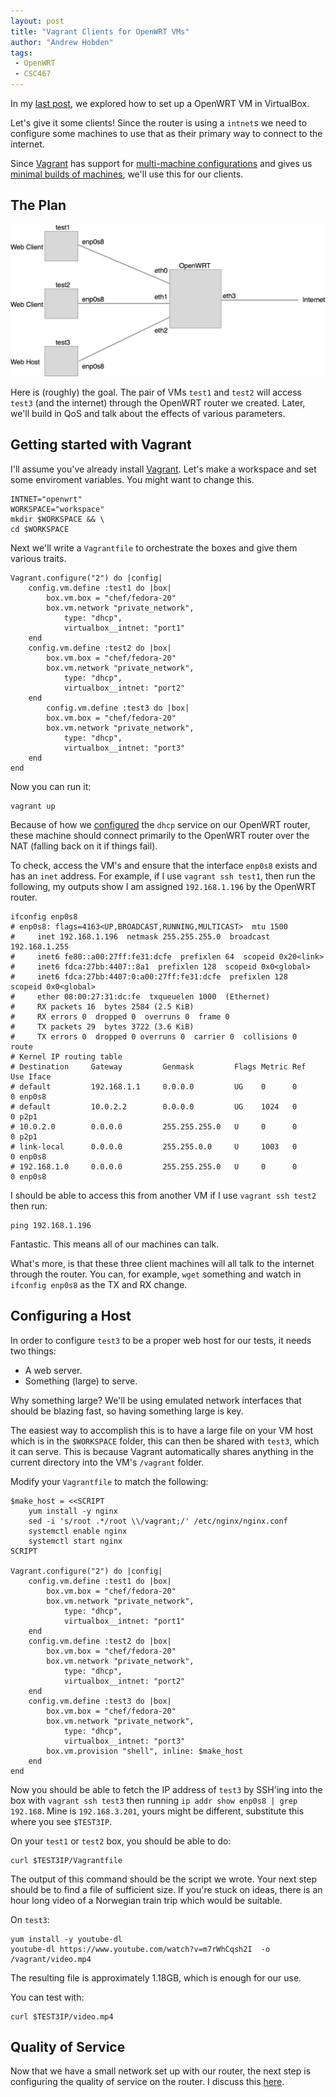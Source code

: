 ```yaml
---
layout: post
title: "Vagrant Clients for OpenWRT VMs"
author: "Andrew Hobden"
tags:
 - OpenWRT
 - CSC467
---
```


In my [last post](/2014/11/23/openwrt-in-virtualbox/), we explored how to set up a OpenWRT VM in VirtualBox.

Let's give it some clients! Since the router is using a `intnet`s we need to configure some machines to use that as their primary way to connect to the internet.

Since [Vagrant](http://vagrantup.com/) has support for [multi-machine configurations](https://docs.vagrantup.com/v2/multi-machine/index.html) and gives us [minimal builds of machines](https://vagrantcloud.com/chef/boxes/debian-7.4), we'll use this for our clients.

## The Plan

![Diagram.](/assets/images/2014/12/diagram.jpg)

Here is (roughly) the goal. The pair of VMs `test1` and `test2` will access `test3` (and the internet) through the OpenWRT router we created. Later, we'll build in QoS and talk about the effects of various parameters.

## Getting started with Vagrant

I'll assume you've already install [Vagrant](http://vagrantup.com/). Let's make a workspace and set some enviroment variables. You might want to change this.

    INTNET="openwrt"
    WORKSPACE="workspace"
    mkdir $WORKSPACE && \
    cd $WORKSPACE


Next we'll write a `Vagrantfile` to orchestrate the boxes and give them various traits.

    Vagrant.configure("2") do |config|
        config.vm.define :test1 do |box|
            box.vm.box = "chef/fedora-20"
            box.vm.network "private_network",
                type: "dhcp",
                virtualbox__intnet: "port1"
        end
        config.vm.define :test2 do |box|
            box.vm.box = "chef/fedora-20"
            box.vm.network "private_network",
                type: "dhcp",
                virtualbox__intnet: "port2"
        end
            config.vm.define :test3 do |box|
            box.vm.box = "chef/fedora-20"
            box.vm.network "private_network",
                type: "dhcp",
                virtualbox__intnet: "port3"
        end
    end

Now you can run it:

    vagrant up


Because of how we [configured](http://www.hoverbear.org/2014/11/23/openwrt-in-virtualbox/#dhcp) the `dhcp` service on our OpenWRT router, these machine should connect primarily to the OpenWRT router over the NAT (falling back on it if things fail).

To check, access the VM's and ensure that the interface `enp0s8` exists and has an `inet` address. For example, if I use `vagrant ssh test1`, then run the following, my outputs show I am assigned `192.168.1.196` by the OpenWRT router.

	ifconfig enp0s8
    # enp0s8: flags=4163<UP,BROADCAST,RUNNING,MULTICAST>  mtu 1500
    #     inet 192.168.1.196  netmask 255.255.255.0  broadcast 192.168.1.255
    #     inet6 fe80::a00:27ff:fe31:dcfe  prefixlen 64  scopeid 0x20<link>
    #     inet6 fdca:27bb:4407::8a1  prefixlen 128  scopeid 0x0<global>
    #     inet6 fdca:27bb:4407:0:a00:27ff:fe31:dcfe  prefixlen 128  scopeid 0x0<global>
    #     ether 08:00:27:31:dc:fe  txqueuelen 1000  (Ethernet)
    #     RX packets 16  bytes 2584 (2.5 KiB)
    #     RX errors 0  dropped 0  overruns 0  frame 0
    #     TX packets 29  bytes 3722 (3.6 KiB)
    #     TX errors 0  dropped 0 overruns 0  carrier 0  collisions 0
    route
    # Kernel IP routing table
    # Destination     Gateway         Genmask         Flags Metric Ref    Use Iface
    # default         192.168.1.1     0.0.0.0         UG    0      0        0 enp0s8
    # default         10.0.2.2        0.0.0.0         UG    1024   0        0 p2p1
    # 10.0.2.0        0.0.0.0         255.255.255.0   U     0      0        0 p2p1
    # link-local      0.0.0.0         255.255.0.0     U     1003   0        0 enp0s8
    # 192.168.1.0     0.0.0.0         255.255.255.0   U     0      0        0 enp0s8


I should be able to access this from another VM if I use `vagrant ssh test2` then run:

	ping 192.168.1.196

Fantastic. This means all of our machines can talk.

What's more, is that these three client machines will all talk to the internet through the router. You can, for example, `wget` something and watch in `ifconfig enp0s8` as the TX and RX change.

## Configuring a Host

In order to configure `test3` to be a proper web host for our tests, it needs two things:

* A web server.
* Something (large) to serve.

Why something large? We'll be using emulated network interfaces that should be blazing fast, so having something large is key.

The easiest way to accomplish this is to have a large file on your VM host which is in the `$WORKSPACE` folder, this can then be shared with `test3`, which it can serve. This is because Vagrant automatically shares anything in the current directory into the VM's `/vagrant` folder.

Modify your `Vagrantfile` to match the following:

    $make_host = <<SCRIPT
        yum install -y nginx
        sed -i 's/root .*/root \\/vagrant;/' /etc/nginx/nginx.conf
        systemctl enable nginx
        systemctl start nginx
    SCRIPT

    Vagrant.configure("2") do |config|
        config.vm.define :test1 do |box|
            box.vm.box = "chef/fedora-20"
            box.vm.network "private_network",
                type: "dhcp",
                virtualbox__intnet: "port1"
        end
        config.vm.define :test2 do |box|
            box.vm.box = "chef/fedora-20"
            box.vm.network "private_network",
                type: "dhcp",
                virtualbox__intnet: "port2"
        end
        config.vm.define :test3 do |box|
            box.vm.box = "chef/fedora-20"
            box.vm.network "private_network",
                type: "dhcp",
                virtualbox__intnet: "port3"
            box.vm.provision "shell", inline: $make_host
        end
    end


Now you should be able to fetch the IP address of `test3` by SSH'ing into the box with `vagrant ssh test3` then running `ip addr show enp0s8 | grep 192.168`. Mine is `192.168.3.201`, yours might be different, substitute this where you see `$TEST3IP`.

On your `test1` or `test2` box, you should be able to do:

    curl $TEST3IP/Vagrantfile

The output of this command should be the script we wrote. Your next step should be to find a file of sufficient size. If you're stuck on ideas, there is an hour long video of a Norwegian train trip which would be suitable.

On `test3`:

	yum install -y youtube-dl
    youtube-dl https://www.youtube.com/watch?v=m7rWhCqsh2I  -o /vagrant/video.mp4

The resulting file is approximately 1.18GB, which is enough for our use.

You can test with:

	curl $TEST3IP/video.mp4

## Quality of Service

Now that we have a small network set up with our router, the next step is configuring the quality of service on the router. I discuss this [here](http://www.hoverbear.org/2014/12/06/openwrt-qos/).
